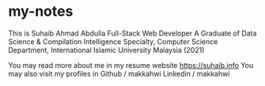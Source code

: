 # my-notes

This is Suhaib Ahmad Abdulla
Full-Stack Web Developer 
A Graduate of Data Science & Compilation Intelligence Specialty, Computer Science Department, International Islamic University Malaysia (2021)

You may read more about me in my resume website 
https://suhaib.info 
You may also visit my profiles in
Github / makkahwi
Linkedin / makkahwi

